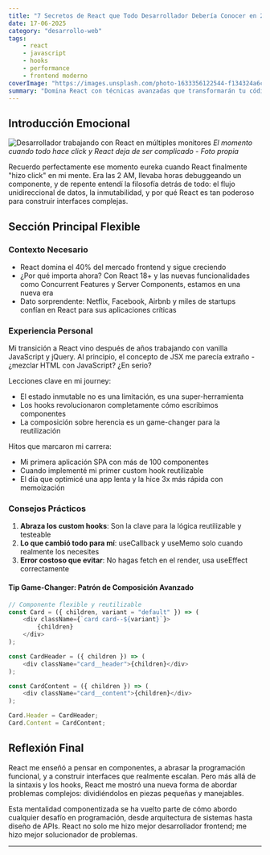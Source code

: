 ```yaml
---
title: "7 Secretos de React que Todo Desarrollador Debería Conocer en 2025"
date: 17-06-2025
category: "desarrollo-web"
tags: 
    - react
    - javascript
    - hooks
    - performance
    - frontend moderno
coverImage: "https://images.unsplash.com/photo-1633356122544-f134324a6cee?w=800&h=400&fit=crop"
summary: "Domina React con técnicas avanzadas que transformarán tu código de bueno a excepcional y te harán destacar como desarrollador"
---
```


## Introducción Emocional
![Desarrollador trabajando con React en múltiples monitores](https://images.unsplash.com/photo-1551650975-87deedd944c3?w=800&h=400&fit=crop)
*El momento cuando todo hace click y React deja de ser complicado - Foto propia*

Recuerdo perfectamente ese momento eureka cuando React finalmente "hizo click" en mi mente. Era las 2 AM, llevaba horas debuggeando un componente, y de repente entendí la filosofía detrás de todo: el flujo unidireccional de datos, la inmutabilidad, y por qué React es tan poderoso para construir interfaces complejas.

## Sección Principal Flexible
### Contexto Necesario
- React domina el 40% del mercado frontend y sigue creciendo
- ¿Por qué importa ahora? Con React 18+ y las nuevas funcionalidades como Concurrent Features y Server Components, estamos en una nueva era
- Dato sorprendente: Netflix, Facebook, Airbnb y miles de startups confían en React para sus aplicaciones críticas

### Experiencia Personal
Mi transición a React vino después de años trabajando con vanilla JavaScript y jQuery. Al principio, el concepto de JSX me parecía extraño - ¿mezclar HTML con JavaScript? ¿En serio?

Lecciones clave en mi journey:
- El estado inmutable no es una limitación, es una super-herramienta
- Los hooks revolucionaron completamente cómo escribimos componentes
- La composición sobre herencia es un game-changer para la reutilización

Hitos que marcaron mi carrera:
- Mi primera aplicación SPA con más de 100 componentes
- Cuando implementé mi primer custom hook reutilizable
- El día que optimicé una app lenta y la hice 3x más rápida con memoización

### Consejos Prácticos
1. **Abraza los custom hooks**: Son la clave para la lógica reutilizable y testeable
2. **Lo que cambió todo para mí**: useCallback y useMemo solo cuando realmente los necesites
3. **Error costoso que evitar**: No hagas fetch en el render, usa useEffect correctamente

#### Tip Game-Changer: Patrón de Composición Avanzado
```javascript
// Componente flexible y reutilizable
const Card = ({ children, variant = "default" }) => (
    <div className={`card card--${variant}`}>
        {children}
    </div>
);

const CardHeader = ({ children }) => (
    <div className="card__header">{children}</div>
);

const CardContent = ({ children }) => (
    <div className="card__content">{children}</div>
);

Card.Header = CardHeader;
Card.Content = CardContent;
```

## Reflexión Final
React me enseñó a pensar en componentes, a abrasar la programación funcional, y a construir interfaces que realmente escalan. Pero más allá de la sintaxis y los hooks, React me mostró una nueva forma de abordar problemas complejos: dividiéndolos en piezas pequeñas y manejables.

Esta mentalidad componentizada se ha vuelto parte de cómo abordo cualquier desafío en programación, desde arquitectura de sistemas hasta diseño de APIs. React no solo me hizo mejor desarrollador frontend; me hizo mejor solucionador de problemas.

---